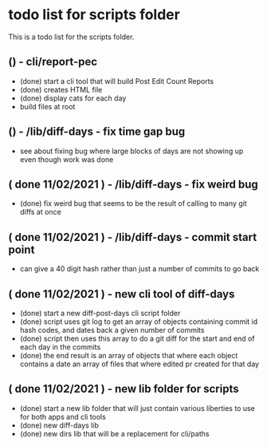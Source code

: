 # todo list for scripts folder

This is a todo list for the scripts folder.


## () - cli/report-pec
* (done) start a cli tool that will build Post Edit Count Reports
* (done) creates HTML file
* (done) display cats for each day
* build files at root

## () - /lib/diff-days - fix time gap bug
* see about fixing bug where large blocks of days are not showing up even though work was done

## ( done 11/02/2021 ) - /lib/diff-days - fix weird bug
* (done) fix weird bug that seems to be the result of calling to many git diffs at once

## ( done 11/02/2021 ) - /lib/diff-days - commit start point
* can give a 40 digit hash rather than just a number of commits to go back 

## ( done 11/02/2021 ) - new cli tool of diff-days
* (done) start a new diff-post-days cli script folder
* (done) script uses git log to get an array of objects containing commit id hash codes, and dates back a given number of commits
* (done) script then uses this array to do a git diff for the start and end of each day in the commits
* (done) the end result is an array of objects that where each object contains a date an array of files that where edited pr created for that day

## ( done 11/02/2021 ) - new lib folder for scripts
* (done) start a new lib folder that will just contain various liberties to use for both apps and cli tools
* (done) new diff-days lib
* (done) new dirs lib that will be a replacement for cli/paths